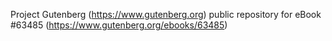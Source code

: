 Project Gutenberg (https://www.gutenberg.org) public repository for eBook #63485 (https://www.gutenberg.org/ebooks/63485)
